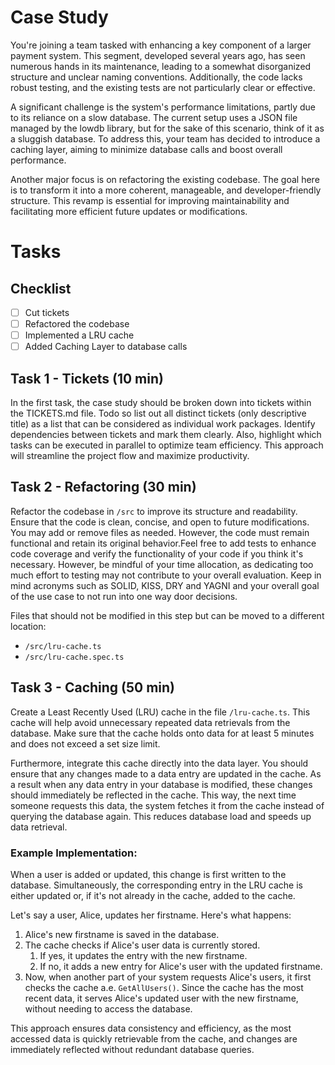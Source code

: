 # Case Study
You're joining a team tasked with enhancing a key component of a larger payment system. This segment, developed several years ago, has seen numerous hands in its maintenance, leading to a somewhat disorganized structure and unclear naming conventions. Additionally, the code lacks robust testing, and the existing tests are not particularly clear or effective.

A significant challenge is the system's performance limitations, partly due to its reliance on a slow database. The current setup uses a JSON file managed by the lowdb library, but for the sake of this scenario, think of it as a sluggish database. To address this, your team has decided to introduce a caching layer, aiming to minimize database calls and boost overall performance.

Another major focus is on refactoring the existing codebase. The goal here is to transform it into a more coherent, manageable, and developer-friendly structure. This revamp is essential for improving maintainability and facilitating more efficient future updates or modifications.

# Tasks
## Checklist
- [ ] Cut tickets
- [ ] Refactored the codebase
- [ ] Implemented a LRU cache
- [ ] Added Caching Layer to database calls

## Task 1 - Tickets (10 min)
In the first task, the case study should be broken down into tickets within the TICKETS.md file. Todo so list out all distinct tickets (only descriptive title) as a list that can be considered as individual work packages. Identify dependencies between tickets and mark them clearly. Also, highlight which tasks can be executed in parallel to optimize team efficiency. This approach will streamline the project flow and maximize productivity.

## Task 2 - Refactoring (30 min)
Refactor the codebase in `/src` to improve its structure and readability. Ensure that the code is clean, concise, and open to future modifications. You may add or remove files as needed. However, the code must remain functional and retain its original behavior.Feel free to add tests to enhance code coverage and verify the functionality of your code if you think it's necessary. However, be mindful of your time allocation, as dedicating too much effort to testing may not contribute to your overall evaluation. Keep in mind acronyms such as SOLID, KISS, DRY and YAGNI and your overall goal of the use case to not run into one way door decisions.

Files that should not be modified in this step but can be moved to a different location:
- `/src/lru-cache.ts`
- `/src/lru-cache.spec.ts`

## Task 3 - Caching (50 min)
Create a Least Recently Used (LRU) cache in the file `/lru-cache.ts`. This cache will help avoid unnecessary repeated data retrievals from the database. Make sure that the cache holds onto data for at least 5 minutes and does not exceed a set size limit.

Furthermore, integrate this cache directly into the data layer. You should ensure that any changes made to a data entry are updated in the cache. As a result when any data entry in your database is modified, these changes should immediately be reflected in the cache. This way, the next time someone requests this data, the system fetches it from the cache instead of querying the database again. This reduces database load and speeds up data retrieval.

### Example Implementation:
When a user is added or updated, this change is first written to the database. Simultaneously, the corresponding entry in the LRU cache is either updated or, if it's not already in the cache, added to the cache.

Let's say a user, Alice, updates her firstname. Here's what happens:

1. Alice's new firstname is saved in the database.
2. The cache checks if Alice's user data is currently stored.
   1. If yes, it updates the entry with the new firstname.
   2. If no, it adds a new entry for Alice's user with the updated firstname.
3. Now, when another part of your system requests Alice's users, it first checks the cache a.e. `GetAllUsers()`. Since the cache has the most recent data, it serves Alice's updated user with the new firstname, without needing to access the database.

This approach ensures data consistency and efficiency, as the most accessed data is quickly retrievable from the cache, and changes are immediately reflected without redundant database queries.


